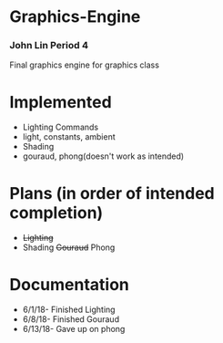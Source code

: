 # Graphics-Engine
### John Lin Period 4
Final graphics engine for graphics class

# Implemented
- Lighting Commands
- light, constants, ambient
- Shading
- gouraud, phong(doesn't work as intended)
# Plans (in order of intended completion)
- ~~Lighting~~
- Shading
~~Gouraud~~
Phong

# Documentation
- 6/1/18- Finished Lighting
- 6/8/18- Finished Gouraud
- 6/13/18- Gave up on phong
